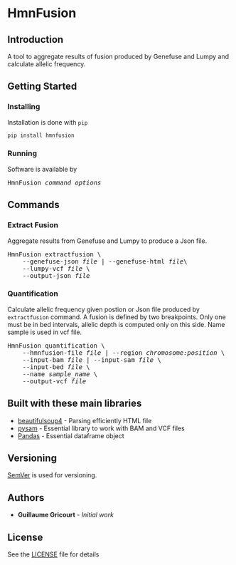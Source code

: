 # HmnFusion

## Introduction
A tool to aggregate results of fusion produced by Genefuse and Lumpy and calculate allelic frequency.  

## Getting Started

### Installing
Installation is done with `pip`
```bash
pip install hmnfusion
```

### Running
Software is available by
<pre>HmnFusion <i>command</i> <i>options</i></pre>

## Commands

### Extract Fusion

Aggregate results from Genefuse and Lumpy to produce a Json file.

<pre>
HmnFusion extractfusion \
    --genefuse-json <i>file</i> | --genefuse-html <i>file</i>\
    --lumpy-vcf <i>file</i> \
    --output-json <i>file</i>
</pre>

### Quantification

Calculate allelic frequency given postion or Json file produced by `extractfusion` command.
A fusion is defined by two breakpoints. Only one must be in bed intervals, allelic depth is computed only on this side.
Name sample is used in vcf file.

<pre>
HmnFusion quantification \
    --hmnfusion-file <i>file</i> | --region <i>chromosome:position</i> \
    --input-bam <i>file</i> | --input-sam <i>file</i> \
    --input-bed <i>file</i> \
    --name <i>sample_name</i> \
    --output-vcf <i>file</i>
</pre>


## Built with these main libraries

* [beautifulsoup4](https://pypi.org/project/beautifulsoup4) - Parsing efficiently HTML file
* [pysam](https://github.com/pysam-developers/pysam) - Essential library to work with BAM and VCF files
* [Pandas](https://github.com/pandas-dev/pandas) - Essential dataframe object

## Versioning

[SemVer](http://semver.org/) is used for versioning.

## Authors

* **Guillaume Gricourt** - *Initial work*

## License

See the [LICENSE](LICENSE) file for details
